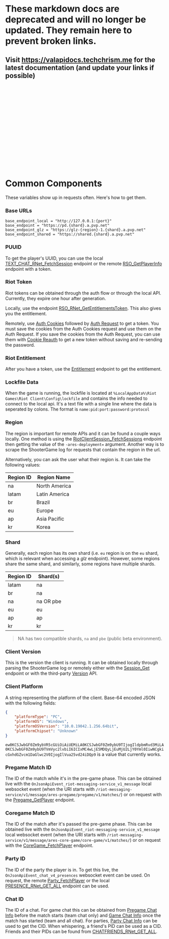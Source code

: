 <!--

This file is automatically generated!
Do not edit it directly!
See https://github.com/techchrism/valorant-api-docs/blob/trunk/contributing.md for more information.

-->

# These markdown docs are deprecated and will no longer be updated. They remain here to prevent broken links.
## Visit <https://valapidocs.techchrism.me> for the latest documentation (and update your links if possible)
<br><br><br><br><br><br><br><br><br><br><br><br><br><br><br>
# Common Components
These variables show up in requests often. Here's how to get them.

### Base URLs
```
base_endpoint_local = "http://127.0.0.1:{port}"
base_endpoint = "https://pd.{shard}.a.pvp.net"
base_endpoint_glz = "https://glz-{region}-1.{shard}.a.pvp.net"
base_endpoint_shared = "https://shared.{shard}.a.pvp.net"
```

### PUUID
To get the player's UUID, you can use the local [TEXT_CHAT_RNet_FetchSession](Useful%20Local/GET%20TEXT_CHAT_RNet_FetchSession.md) endpoint or the remote
[RSO_GetPlayerInfo](Riot%20Auth/GET%20RSO_GetPlayerInfo.md) endpoint with a token.

### Riot Token
Riot tokens can be obtained through the auth flow or through the local API.
Currently, they expire one hour after generation.

Locally, use the endpoint [RSO_RNet_GetEntitlementsToken](Useful%20Local/GET%20RSO_RNet_GetEntitlementsToken.md).
This also gives you the entitlement.

Remotely, use [Auth Cookies](Riot%20Auth/POST%20Auth%20Cookies.md) followed by [Auth Request](Riot%20Auth/PUT%20Auth%20Request.md) to get a token.
You must save the cookies from the Auth Cookies request and use them on the Auth Request.
If you save the cookies from the Auth Request, you can use them with [Cookie Reauth](Riot%20Auth/GET%20Cookie%20Reauth.md) to get a new token without saving and re-sending the password.

### Riot Entitlement
After you have a token, use the [Entitlement](Riot%20Auth/POST%20Entitlement.md) endpoint to get the entitlement.

### Lockfile Data
When the game is running, the lockfile is located at `%LocalAppData%\Riot Games\Riot Client\Config\lockfile` and contains the info needed to connect to the local api.
It's a text file with a single line where the data is seperated by colons. The format is `name:pid:port:password:protocol`

### Region
The region is important for remote APIs and it can be found a couple ways locally.
One method is using the [RiotClientSession_FetchSessions](Useful%20Local/GET%20RiotClientSession_FetchSessions.md) endpoint then getting the value of the `-ares-deployment=` argument.
Another way is to scrape the ShooterGame log for requests that contain the region in the url.

Alternatively, you can ask the user what their region is. It can take the following values:

| Region ID | Region Name      |
|-----------| ---------------- |
| na        | North America    |
| latam     | Latin America    |
| br        | Brazil           |
| eu        | Europe           |
| ap        | Asia Pacific     |
| kr        | Korea            |

### Shard
Generally, each region has its own shard (i.e. `eu` region is on the `eu` shard, which is relevant when accessing a *glz* endpoint). However, some regions share the same shard, and similarly, some regions have multiple shards.

| Region ID | Shard(s) |
|-----------|-------|
| latam | na |
| br | na |
| na | na OR pbe |
| eu | eu |
| ap | ap |
| kr | kr |

> NA has two compatible shards, `na` and `pbe` (public beta environment).

### Client Version
This is the version the client is running.
It can be obtained locally through parsing the ShooterGame log or remotely either with the [Session_Get](Session/GET%20Session_Get.md) endpoint or with the third-party [Version](Third-Party%20API%20by%20Officer/GET%20Version.md) API. 

### Client Platform
A string representing the platform of the client. Base-64 encoded JSON with the following fields:
```json
{
    "platformType": "PC",
    "platformOS": "Windows",
    "platformOSVersion": "10.0.19042.1.256.64bit",
    "platformChipset": "Unknown"
}
```
`ew0KCSJwbGF0Zm9ybVR5cGUiOiAiUEMiLA0KCSJwbGF0Zm9ybU9TIjogIldpbmRvd3MiLA0KCSJwbGF0Zm9ybU9TVmVyc2lvbiI6ICIxMC4wLjE5MDQyLjEuMjU2LjY0Yml0IiwNCgkicGxhdGZvcm1DaGlwc2V0IjogIlVua25vd24iDQp9` is a value that currently works.

### Pregame Match ID
The ID of the match while it's in the pre-game phase.
This can be obtained live with the `OnJsonApiEvent_riot-messaging-service_v1_message` local websocket event
(when the URI starts with `/riot-messaging-service/v1/message/ares-pregame/pregame/v1/matches/`)
or on request with the [Pregame_GetPlayer](Pre-Game/GET%20Pregame_GetPlayer.md) endpoint.

### Coregame Match ID
The ID of the match after it's passed the pre-game phase.
This can be obtained live with the `OnJsonApiEvent_riot-messaging-service_v1_message` local websocket event
(when the URI starts with `/riot-messaging-service/v1/message/ares-core-game/core-game/v1/matches/`)
or on request with the [CoreGame_FetchPlayer](Current%20Game/GET%20CoreGame_FetchPlayer.md) endpoint.

### Party ID
The ID of the party the player is in. To get this live, the `OnJsonApiEvent_chat_v4_presences` websocket event can be used.
On request, the remote [Party_FetchPlayer](Party/GET%20Party_FetchPlayer.md) or the local
[PRESENCE_RNet_GET_ALL](Useful%20Local/GET%20PRESENCE_RNet_GET_ALL.md) endpoint can be used.

### Chat ID
The ID of a chat. For game chat this can be obtained from [Pregame Chat Info](Local%20Chat/GET%20Pregame%20Chat%20Info.md)
before the match starts (team chat only) and [Game Chat Info](Local%20Chat/GET%20Game%20Chat%20Info.md)
once the match has started (team and all chat). For parties, [Party Chat Info](Local%20Chat/GET%20Party%20Chat%20Info.md)
can be used to get the CID. When whispering, a friend's PID can be used as a CID.
Friends and their PIDs can be found from [CHATFRIENDS_RNet_GET_ALL](Useful%20Local/GET%20CHATFRIENDS_RNet_GET_ALL.md).
